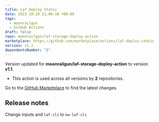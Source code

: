 ```yaml
---
title: Laf Deploy Static
date: 2023-10-28 11:06:18 +00:00
tags:
  - moonrailgun
  - GitHub Actions
draft: false
repo: moonrailgun/laf-storage-deploy-action
marketplace: https://github.com/marketplace/actions/laf-deploy-static
version: v1.1
dependentsNumber: "2"
---
```



Version updated for **moonrailgun/laf-storage-deploy-action** to version **v1.1**.
- This action is used across all versions by **2** repositories.

Go to the [GitHub Marketplace](https://github.com/marketplace/actions/laf-deploy-static) to find the latest changes.

## Release notes

Change inputs and `laf-cli` to `nw-laf-cli`
